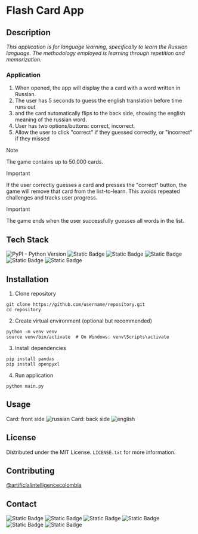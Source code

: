 # Flash Card App
## Description
*This application is for language learning, specifically to learn the Russian language. The methodology employed is learning through repetition and memorization.*

### Application
1. When opened, the app will display the a card with a word written in Russian.
2. The user has 5 seconds to guess the english translation before time runs out
3. and the card automatically flips to the back side, showing the english meaning of the russian word.
4. User has two options/buttons: correct, incorrect.
5. Allow the user to click "correct" if they guessed correctly, or "incorrect" if they missed

> [!NOTE]
> The game contains up to 50.000 cards.

> [!IMPORTANT]
> If the user correctly guesses a card and presses the "correct" button, the game will remove that card from the list-to-learn. This avoids repeated challenges and tracks user progress.

> [!IMPORTANT]
> The game ends when the user successfully guesses all words in the list.

## Tech Stack
![PyPI - Python Version](https://img.shields.io/pypi/pyversions/numpy?style=for-the-badge)
![Static Badge](https://img.shields.io/badge/Excel-blue?style=for-the-badge&logo=googlesheets&color=blue)
![Static Badge](https://img.shields.io/badge/csv-green?style=for-the-badge)
![Static Badge](https://img.shields.io/badge/jupyter--notebooks-orange?style=for-the-badge)
![Static Badge](https://img.shields.io/badge/pandas-blue?style=for-the-badge)
![Static Badge](https://img.shields.io/badge/tkinter-yellow?style=for-the-badge)

## Installation
1. Clone repository
```
git clone https://github.com/username/repository.git
cd repository
```
2. Create virtual environment (optional but recommended)
```
python -m venv venv
source venv/bin/activate  # On Windows: venv\Scripts\activate
```
3. Install dependencies
```
pip install pandas
pip install openpyxl
```
4. Run application
```
python main.py
```

## Usage
Card: front side
![russian](https://github.com/user-attachments/assets/be9c5814-959c-4f9d-bbbc-8bb23b274ebc)
Card:  back side
![english](https://github.com/user-attachments/assets/503bf012-66b8-4c16-8f2f-a401bab65499)

## License
Distributed under the MIT License. `LICENSE.txt` for more information.

## Contributing
[@artificialintelligencecolombia](https://www.linkedin.com/in/danielmaldonadoco/)

## Contact
![Static Badge](https://img.shields.io/badge/Linkedin-blue?style=flat&logo=linkedin&link=https%3A%2F%2Fwww.linkedin.com%2Fin%2Fdanielmaldonadoco%2F)
![Static Badge](https://img.shields.io/badge/Upwork-black?style=flat&logo=upwork&link=https%3A%2F%2Fwww.upwork.com%2Ffreelancers%2F~0120be438cd3814aaa%3Fmp_source%3Dshare)
![Static Badge](https://img.shields.io/badge/%40aicolombiatech-darkgrey?logo=x&cacheSeconds=https%3A%2F%2Fx.com%2Faicolombiatech)
![Static Badge](https://img.shields.io/badge/%40artificialintelligencecolombia-%23e4405f?logo=instagram&logoColor=white&cacheSeconds=https%3A%2F%2Fwww.instagram.com%2Fartificialintelligencecolombia%2F)
![Static Badge](https://img.shields.io/badge/%40artificialintelligencecolombia-%23ff0000?logo=youtube&logoColor=white&cacheSeconds=https%3A%2F%2Fwww.youtube.com%2F%40ArtificialIntelligenceColombia)
![Static Badge](https://img.shields.io/badge/Twitch-%239146ff?style=flat&logo=Twitch&logoColor=white&link=https%3A%2F%2Fwww.twitch.tv%2Fartificialintelligencecol)


